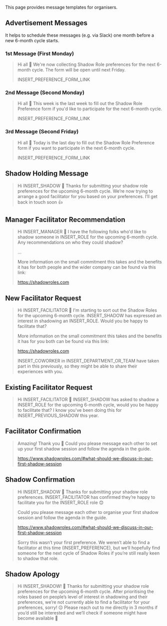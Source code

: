 This page provides message templates for organisers.

## Advertisement Messages
It helps to schedule these messages (e.g. via Slack) one month before a new 6-month cycle starts.

### 1st Message (First Monday)
> Hi all 👋 We're now collecting Shadow Role preferences for the next 6-month cycle. The form will be open until next Friday.
>
> INSERT_PREFERENCE_FORM_LINK

### 2nd Message (Second Monday)
> Hi all 👋 This week is the last week to fill out the Shadow Role Preference form if you'd like to participate for the next 6-month cycle.
>
> INSERT_PREFERENCE_FORM_LINK

### 3rd Message (Second Friday)
> Hi all 👋 Today is the last day to fill out the Shadow Role Preference form if you want to participate in the next 6-month cycle.
> 
> INSERT_PREFERENCE_FORM_LINK

## Shadow Holding Message
> Hi INSERT_SHADOW 👋 Thanks for submitting your shadow role preferences for the upcoming 6-month cycle. We’re now trying to arrange a good facilitator for you based on your preferences. I’ll get back in touch soon 👍

## Manager Facilitator Recommendation
> Hi INSERT_MANAGER 👋 I have the following folks who'd like to shadow someone in INSERT_ROLE for the upcoming 6-month cycle. Any recommendations on who they could shadow?
> 
> …
> 
> More information on the small commitment this takes and the benefits it has for both people and the wider company can be found via this link:
> 
> https://shadowroles.com

## New Facilitator Request
> Hi INSERT_FACILITATOR 👋 I'm starting to sort out the Shadow Roles for the upcoming 6-month cycle. INSERT_SHADOW has expressed an interest in shadowing an INSERT_ROLE. Would you be happy to facilitate that?
> 
> More information on the small commitment this takes and the benefits it has for you both can be found via this link:
> 
> https://shadowroles.com
> 
> INSERT_COWORKER in INSERT_DEPARTMENT_OR_TEAM have taken part in this previously, so they might be able to share their experiences with you.

## Existing Facilitator Request
> Hi INSERT_FACILITATOR 👋 INSERT_SHADOW has asked to shadow a INSERT_ROLE for the upcoming 6-month cycle, would you be happy to facilitate that? I know you've been doing this for INSERT_PREVIOUS_SHADOW this year.

## Facilitator Confirmation
> Amazing! Thank you 🙏 Could you please message each other to set up your first shadow session and follow the agenda in the guide.
> 
> https://www.shadowroles.com/#what-should-we-discuss-in-our-first-shadow-session

## Shadow Confirmation
> Hi INSERT_SHADOW 👋 Thanks for submitting your shadow role preferences. INSERT_FACILITATOR has confirmed they’re happy to facilitate you for the INSERT_ROLE role 😊
> 
> Could you please message each other to organise your first shadow session and follow the agenda in the guide.
> 
> https://www.shadowroles.com/#what-should-we-discuss-in-our-first-shadow-session
> 
> Sorry this wasn’t your first preference. We weren’t able to find a facilitator at this time (INSERT_PREFERENCE), but we’ll hopefully find someone for the next cycle of Shadow Roles if you’re still really keen to shadow that role.

## Shadow Apology
> Hi INSERT_SHADOW! 👋 Thanks for submitting your shadow role preferences for the upcoming 6-month cycle. After prioritising the roles based on people’s level of interest in shadowing and their preferences, we’re not currently able to find a facilitator for your preferences, sorry! 😔 Please reach out to me directly in 3 months if you’d still be interested and we’ll check if someone might have become available 🤞
